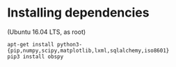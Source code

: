 # Installing dependencies
(Ubuntu 16.04 LTS, as root)

    apt-get install python3-{pip,numpy,scipy,matplotlib,lxml,sqlalchemy,iso8601}
    pip3 install obspy
